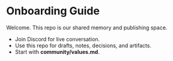 # Onboarding Guide
Welcome. This repo is our shared memory and publishing space.

- Join Discord for live conversation.
- Use this repo for drafts, notes, decisions, and artifacts.
- Start with **community/values.md**.
